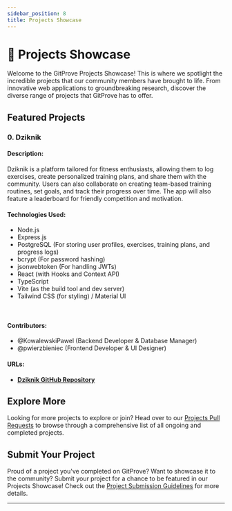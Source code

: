 ```yaml
---
sidebar_position: 8
title: Projects Showcase
---
```


# 🌟 Projects Showcase

Welcome to the GitProve Projects Showcase! This is where we spotlight the incredible projects that our community members have brought to life. From innovative web applications to groundbreaking research, discover the diverse range of projects that GitProve has to offer.

## Featured Projects

### 0. **Dziknik**
#### **Description**:
 Dziknik is a platform tailored for fitness enthusiasts, allowing them to log exercises, create personalized training plans, and share them with the community. Users can also collaborate on creating team-based training routines, set goals, and track their progress over time. The app will also feature a leaderboard for friendly competition and motivation.
#### **Technologies Used**: 

- Node.js
- Express.js
- PostgreSQL (For storing user profiles, exercises, training plans, and progress logs)
- bcrypt (For password hashing)
- jsonwebtoken (For handling JWTs)
- React (with Hooks and Context API)
- TypeScript
- Vite (as the build tool and dev server)
- Tailwind CSS (for styling) / Material UI
<br/>

#### **Contributors**: 
- @KowalewskiPawel (Backend Developer & Database Manager)
- @pwierzbieniec (Frontend Developer & UI Designer)

#### URLs:

- **[Dziknik GitHub Repository](https://github.com/KowalewskiPawel/Dziknik)**

## Explore More

Looking for more projects to explore or join? Head over to our [Projects Pull Requests](https://github.com/Git-Prove/GitProve-Projects/pulls) to browse through a comprehensive list of all ongoing and completed projects.

## Submit Your Project

Proud of a project you've completed on GitProve? Want to showcase it to the community? Submit your project for a chance to be featured in our Projects Showcase! Check out the [Project Submission Guidelines](/docs/Introduction/detailed-project-guide) for more details.

---

